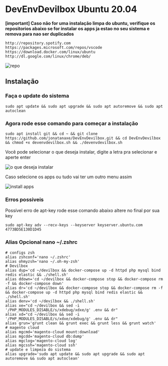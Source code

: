 # DevEnvDevilbox Ubuntu 20.04

**[important]
Caso não for uma instalação limpa do ubuntu, verifique os repositorios abaixo se for instalar os apps ja estao no seu sistema e remova para nao ser duplicados**
```
http://repository.spotify.com
https://packages.microsoft.com/repos/vscode
https://download.docker.com/linux/ubuntu
http://dl.google.com/linux/chrome/deb/
```
![repo](https://i.imgur.com/Jk4Uy6S.png)

## Instalação 

### Faça o update do sistema

```
sudo apt update && sudo apt upgrade && sudo apt autoremove && sudo apt autoclean
```

### Agora rode esse comando para começar a instalação

```
sudo apt install git && cd ~ && git clone https://github.com/jonatanaxe/DevEnvDevilbox.git && cd DevEnvDevilbox && chmod +x devenvdevilbox.sh && ./devenvdevilbox.sh
```
Você pode selecionar o que deseja instalar, digite a letra pra selecionar e aperte enter

![o que deseja instalar](https://i.imgur.com/JqD1Toi.png)

Caso selecione os apps ou tudo vai ter um outro menu assim 

![install apps](https://i.imgur.com/gOMsclV.png)


### Erros possiveis

Possível erro de apt-key rode esse comando abaixo altere no final por sua key
```
sudo apt-key adv --recv-keys --keyserver keyserver.ubuntu.com 4773BD5E130D1D45
```

### Alias Opcional nano ~/.zshrc

```
# configs zsh
alias zshconf='nano ~/.zshrc'
alias ohmyzsh='nano ~/.oh-my-zsh'
# Devilbox
alias dup='cd ~/devilbox && docker-compose up -d httpd php mysql bind redis elastic && ./shell.sh'
alias ddown='cd ~/devilbox && docker-compose stop && docker-compose rm -f && docker-compose down'
alias dr='cd ~/devilbox && docker-compose stop && docker-compose rm -f && docker-compose up -d httpd php mysql bind redis elastic && ./shell.sh'
alias denv='cd ~/devilbox && ./shell.sh'
alias xe="cd ~/devilbox && sed -i '/PHP_MODULES_DISABLE/s/xdebug/xdxe/g' .env && dr"
alias xd="cd ~/devilbox && sed -i '/PHP_MODULES_DISABLE/s/xdxe/xdebug/g' .env && dr"
alias grun='grunt clean && grunt exec && grunt less && grunt watch'
# magento cloud 
alias mgcmd='magento-cloud mount:download'
alias mgcdd='magento-cloud db:dump'
alias mgclog='magento-cloud log'
alias mgcssh='magento-cloud ssh'
# update e limpeza do sistema
alias upgrade='sudo apt update && sudo apt upgrade && sudo apt autoremove && sudo apt autoclean'
```
